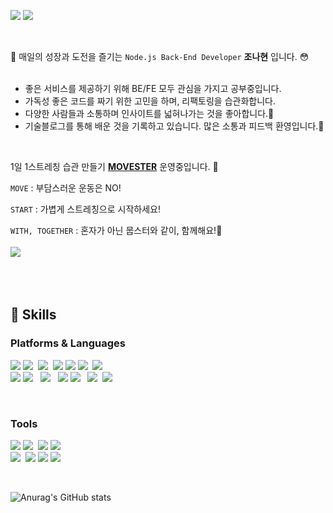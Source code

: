 <a href="https://jnhro1.github.io/" target="_blank"><img src="https://img.shields.io/badge/기술블로그-FF9933?style=flat-square&logo=Bloglovin&logoColor=white"/></a>
<a href="mailto:jnhro1@gmail.com" target="_blank"><img src="https://img.shields.io/badge/jnhro1@gmail.com-EA4335?style=flat-square&logo=Gmail&logoColor=white"/></a>

<br>

👋 매일의 성장과 도전을 즐기는 `Node.js Back-End Developer` <b>조나현</b> 입니다. 😳<br><br>
- 좋은 서비스를 제공하기 위해 BE/FE 모두 관심을 가지고 공부중입니다.
- 가독성 좋은 코드를 짜기 위한 고민을 하며, 리팩토링을 습관화합니다.
- 다양한 사람들과 소통하며 인사이트를 넓혀나가는 것을 좋아합니다.🧐
- 기술블로그를 통해 배운 것을 기록하고 있습니다. 많은 소통과 피드백 환영입니다.🥰

<br>


1일 1스트레칭 습관 만들기  <b>[MOVESTER](https://movester.kr)</b> 운영중입니다. 🏃


`MOVE` : 부담스러운 운동은 NO! 

`START` : 가볍게 스트레칭으로 시작하세요!

`WITH, TOGETHER` : 혼자가 아닌 뭅스터와 같이, 함께해요!👐<br><br>
<a href="https://movester.kr" target="_blank"><img src="https://img.shields.io/badge/MOVESTER 웹사이트 🏋-9994c4?style=flat-square&logo=&logoColor=white"/></a>&nbsp;

<br><br>

## 👊 Skills

### Platforms & Languages
<img src="https://img.shields.io/badge/JavaScript-F7DF1E?style=flat-square&logo=JavaScript&logoColor=white"/>&nbsp;<img src="https://img.shields.io/badge/Node.js-339933?style=flat-square&logo=Node.js&logoColor=white"/> &nbsp;<img src="https://img.shields.io/badge/MySQL-4479A1?style=flat-square&logo=MySQL&logoColor=white"/>&nbsp; <img src="https://img.shields.io/badge/JSON Web Tokens-000000?style=flat-square&logo=JSON Web Tokens&logoColor=white"/>&nbsp;<img src="https://img.shields.io/badge/Redis-DC382D?style=flat-square&logo=Redis&logoColor=white"/>&nbsp;<img src="https://img.shields.io/badge/NGINX-009639?style=flat-square&logo=NGINX&logoColor=white"/>&nbsp;  <img src="https://img.shields.io/badge/PM2-2B037A?style=flat-square&logo=PM2&logoColor=white"/>&nbsp; <br><img src="https://img.shields.io/badge/React-61DAFB?style=flat-square&logo=React&logoColor=white"/>&nbsp;<img src="https://img.shields.io/badge/Redux-764ABC?style=flat-square&logo=Redux&logoColor=white"/> &nbsp; <img src="https://img.shields.io/badge/styled-components-DB7093?style=flat-square&logo=styled-components&logoColor=white"/> &nbsp; <img src="https://img.shields.io/badge/HTML5-E34F26?style=flat-square&logo=HTML5&logoColor=white"/>&nbsp;<img src="https://img.shields.io/badge/CSS3-1572B6?style=flat-square&logo=CSS3&logoColor=white"/>&nbsp;&nbsp; <img src="https://img.shields.io/badge/ESLint-4B32C3?style=flat-square&logo=ESLint&logoColor=white"/>&nbsp; <img src="https://img.shields.io/badge/Prettier-F7B93E?style=flat-square&logo=Prettier&logoColor=white"/>

<br>

### Tools

<img src="https://img.shields.io/badge/VisualStudioCode-007ACC?style=flat-square&logo=VisualStudioCode&logoColor=white"/>&nbsp;<img src="https://img.shields.io/badge/Postman-FF6C37?style=flat-square&logo=Postman&logoColor=white"/>&nbsp; <img src="https://img.shields.io/badge/Sentry-362D59?style=flat-square&logo=Sentry&logoColor=white"/>&nbsp;<img src="https://img.shields.io/badge/Figma-F24E1E?style=flat-square&logo=Figma&logoColor=white"/><br><img src="https://img.shields.io/badge/Git-F05032?style=flat-square&logo=Git&logoColor=white"/>&nbsp; <img src="https://img.shields.io/badge/GitHub-181717?style=flat-square&logo=GitHub&logoColor=white"/>&nbsp;<img src="https://img.shields.io/badge/Slack-4A154B?style=flat-square&logo=Slack&logoColor=white"/>&nbsp;<img src="https://img.shields.io/badge/Notion-000000?style=flat-square&logo=Notion&logoColor=white"/>

<br>

![Anurag's GitHub stats](https://github-readme-stats.vercel.app/api?username=jnhro1&theme=onedark&show_icons=true)

